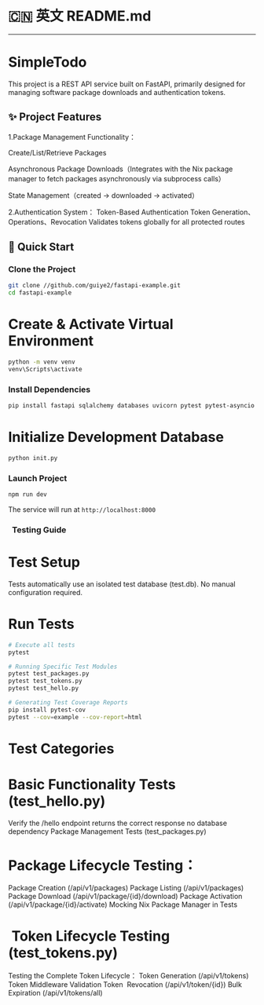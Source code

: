 # 🇨🇳 英文 README.md 
---


# SimpleTodo

This project is a REST API service built on FastAPI, primarily designed for managing software package downloads and authentication tokens.

## ✨ Project Features
1.Package Management Functionality：

Create/List/Retrieve Packages

Asynchronous Package Downloads（Integrates with the Nix package manager to fetch packages asynchronously via subprocess calls）

State Management（created → downloaded → activated）

2.Authentication System：
Token-Based Authentication
Token Generation、Operations、Revocation
Validates tokens globally for all protected routes

## 🚀 Quick Start

### Clone the Project

```bash
git clone //github.com/guiye2/fastapi-example.git
cd fastapi-example
```

# Create & Activate Virtual Environment

```bash
python -m venv venv
venv\Scripts\activate  
```
### Install Dependencies

```bash
pip install fastapi sqlalchemy databases uvicorn pytest pytest-asyncio httpx
```
# Initialize Development Database
```bash
python init.py
```

### Launch Project

```bash
npm run dev
```

The service will run at `http://localhost:8000`

###   Testing Guide

# Test Setup
Tests automatically use an isolated test database (test.db).
No manual configuration required.

# Run Tests
```bash
# Execute all tests
pytest

# Running Specific Test Modules
pytest test_packages.py
pytest test_tokens.py
pytest test_hello.py

# Generating Test Coverage Reports
pip install pytest-cov
pytest --cov=example --cov-report=html
```

# Test Categories

# Basic Functionality Tests (test_hello.py)
Verify the /hello endpoint returns the correct response
no database dependency
Package Management Tests (test_packages.py)

# Package Lifecycle Testing：
Package Creation (/api/v1/packages)
Package Listing (/api/v1/packages)
Package Download (/api/v1/package/{id}/download)
Package Activation (/api/v1/package/{id}/activate)
Mocking Nix Package Manager in Tests

#  Token Lifecycle Testing (test_tokens.py)
Testing the Complete Token Lifecycle：
Token Generation (/api/v1/tokens)
Token Middleware Validation
Token  Revocation (/api/v1/token/{id})
Bulk Expiration (/api/v1/tokens/all)
